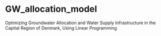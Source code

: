 # GW_allocation_model
Optimizing Groundwater Allocation and Water Supply Infrastructure in the Capital Region of Denmark, Using Linear Programming
